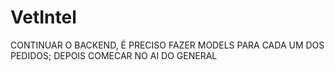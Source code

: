 # VetIntel
CONTINUAR O BACKEND, É PRECISO FAZER MODELS PARA CADA UM DOS PEDIDOS; DEPOIS COMECAR NO AI DO GENERAL